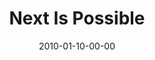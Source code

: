 ---
layout: message
category: message
series: "Next"
title: "Next Is Possible"
date: 2010-01-10-00-00
message_id: 596
audio: "http://s3.amazonaws.com/crossroads-media/messages/audio/Next2.mp3"
audio-duration: "37:18"
description: "Chuck Mingo discusses Abraham and the importance of hope."
video: "http://s3.amazonaws.com/crossroads-media/messages/video/Next2.mp4"
video-duration: "37:18"
video-image: "http://s3.amazonaws.com/crossroads-media/images/Next2-still.jpg"
program: "http://s3.amazonaws.com/crossroads-media/documents/01_09-10_10Program.pdf"
tag: 
 - mingo
 - abraham
 - hope
explicit: false
---